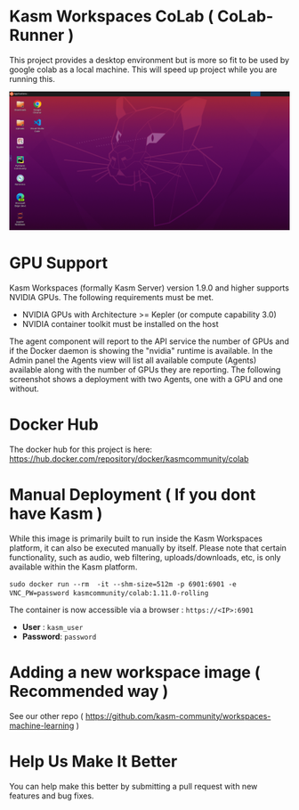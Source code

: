 # Kasm Workspaces CoLab ( CoLab-Runner )

This project provides a desktop environment but is more so fit to be used by google colab as a local machine. This will speed up project while you are running this. 

![](resources/desktop.png)


# GPU Support

Kasm Workspaces (formally Kasm Server) version 1.9.0 and higher supports NVIDIA GPUs. The following requirements must be met.
* NVIDIA GPUs with Architecture >= Kepler (or compute capability 3.0)
* NVIDIA container toolkit must be installed on the host

The agent component will report to the API service the number of GPUs and if the Docker daemon is showing the "nvidia" runtime is available. In the Admin panel the Agents view will list all available compute (Agents) available along with the number of GPUs they are reporting. The following screenshot shows a deployment with two Agents, one with a GPU and one without.


# Docker Hub

The docker hub for this project is here: https://hub.docker.com/repository/docker/kasmcommunity/colab


# Manual Deployment ( If you dont have Kasm )

While this image is primarily built to run inside the Kasm Workspaces platform, it can also be executed manually by itself.  Please note that certain functionality, such as audio, web filtering, uploads/downloads, etc, is only available within the Kasm platform.

```
sudo docker run --rm  -it --shm-size=512m -p 6901:6901 -e VNC_PW=password kasmcommunity/colab:1.11.0-rolling
```

The container is now accessible via a browser : `https://<IP>:6901`

 - **User** : `kasm_user`
 - **Password**: `password`


# Adding a new workspace image ( Recommended way )

See our other repo ( https://github.com/kasm-community/workspaces-machine-learning )


# Help Us Make It Better

You can help make this better by submitting a pull request with new features and bug fixes.
